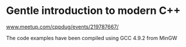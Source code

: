 # Gentle introduction to modern C++
www.meetup.com/cppdug/events/219787667/

The code examples have been compiled using GCC 4.9.2 from MinGW